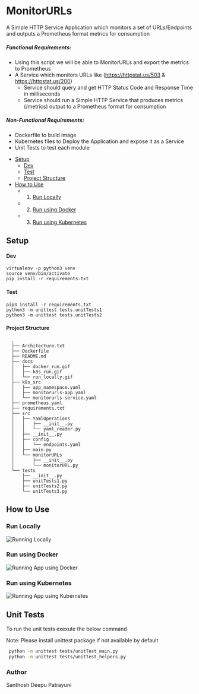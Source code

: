 # MonitorURLs
A Simple HTTP Service Application which monitors a set of URLs/Endpoints and outputs a Prometheus format metrics for consumption

##### Functional Requirements:
* Using this script we will be able to MonitorURLs and export the metrics to Prometheus
* A Service which monitors URLs like (https://httpstat.us/503 & https://httpstat.us/200)
  * Service should query and get HTTP Status Code and Response Time in milliseconds
  * Service should run a Simple HTTP Service that produces metrics (/metrics) output to a Prometheus format for consumption
##### Non-Functional Requirements:
  * Dockerfile to build image
  * Kubernetes files to Deploy the Application and expose it as a Service
  * Unit Tests to test each module


- [Setup](#Setup)
    - [Dev](#Dev)
    - [Test](#Test)
    - [Project Structure](#Project-Structure)
- [How to Use](#how-to-use)
    - 1. [Run Locally](#Run-Locally)  
    - 2. [Run using Docker](#Run-using-Docker)  
    - 3. [Run using Kubernetes](#Run-using-Kubernetes)


## Setup
#### Dev
```shell
virtualenv -p python3 venv
source venv/bin/activate
pip install -r requirements.txt
```

#### Test
```
pip3 install -r requirements.txt
python3 -m unittest tests.unitTests1
python3 -m unittest tests.unitTests2
```

#### Project Structure
      .
      ├── Architecture.txt
      ├── Dockerfile
      ├── README.md
      ├── docs
      │   ├── docker_run.gif
      │   ├── k8s_run.gif
      │   └── run_locally.gif
      ├── k8s_src
      │   ├── app_namespace.yaml
      │   ├── monitorurls-app.yaml
      │   └── monitorurls-service.yaml
      ├── prometheus.yaml
      ├── requirements.txt
      ├── src
      │   ├── YamlOperations
      │   │   ├── __init__.py
      │   │   └── yaml_reader.py
      │   ├── __init__.py
      │   ├── config
      │   │   └── endpoints.yaml
      │   ├── main.py
      │   └── monitorURLs
      │       ├── __init__.py
      │       └── monitorURL.py
      └── tests
          ├── __init__.py
          ├── unitTests1.py
          ├── unitTests2.py
          └── unitTests3.py

## How to Use
### Run Locally
<img src='docs/run_locally.gif' title='Running Locally' width='' alt='Running Locally' />

### Run using Docker
<img src='docs/docker_run.gif' title='Running App using Docker' width='' alt='Running App using Docker' />

### Run using Kubernetes
<img src='docs/k8s_run.gif' title='Running App using Kubernetes' width='' alt='Running App using Kubernetes' />

## Unit Tests
To run the unit tests exexute the below command

Note: Please install unittest package if not available by default

```bash
 python -m unittest tests/unitTest_main.py
 python -m unittest tests/unitTest_helpers.py
```

### Author
Santhosh Deepu Patrayuni

